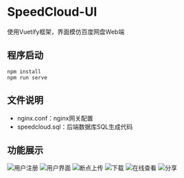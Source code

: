 # SpeedCloud-UI

使用Vuetify框架，界面模仿百度网盘Web端

## 程序启动
```
npm install
npm run serve
```
## 文件说明
* nginx.conf：nginx网关配置
* speedcloud.sql：后端数据库SQL生成代码

## 功能展示
![用户注册](https://github.com/hewidow/SpeedCloud-UI/assets/23414174/6b369c4d-3751-44bc-b88e-7987b96b5f79 "用户注册")
![用户界面](https://github.com/hewidow/SpeedCloud-UI/assets/23414174/11af19dd-8316-4045-8aef-5b151af6ac14 "用户界面")
![断点上传](https://github.com/hewidow/SpeedCloud-UI/assets/23414174/62b822b9-b8e6-4dbf-a007-622d3e567838 "断点上传")
![下载](https://github.com/hewidow/SpeedCloud-UI/assets/23414174/ee87c36f-5681-45a2-8cd5-7d6ae5e5e182 "下载")
![在线查看](https://github.com/hewidow/SpeedCloud-UI/assets/23414174/aed471cd-f04c-4181-b3c7-0b317263a9eb "在线查看")
![分享](https://github.com/hewidow/SpeedCloud-UI/assets/23414174/632ac368-9f36-4cdc-a6ca-2bba40bee1cd "分享")

